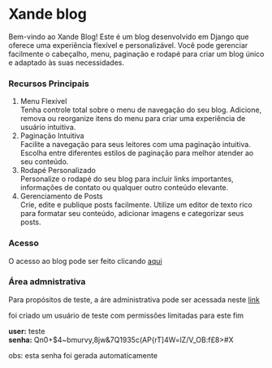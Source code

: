 <h1>Xande blog</h1>
Bem-vindo ao Xande Blog! Este é um blog desenvolvido em Django que oferece uma experiência flexível e personalizável. Você pode gerenciar facilmente o cabeçalho, menu, paginação e rodapé para criar um blog único e adaptado às suas necessidades.

<h3>Recursos Principais</h3>

<ol>
<li>Menu Flexível</li>
Tenha controle total sobre o menu de navegação do seu blog. Adicione, remova ou reorganize itens do menu para criar uma experiência de usuário intuitiva.

<li>Paginação Intuitiva</li>
Facilite a navegação para seus leitores com uma paginação intuitiva. Escolha entre diferentes estilos de paginação para melhor atender ao seu conteúdo.

<li>Rodapé Personalizado</li>
Personalize o rodapé do seu blog para incluir links importantes, informações de contato ou qualquer outro conteúdo elevante.

<li>Gerenciamento de Posts</li>
Crie, edite e publique posts facilmente. Utilize um editor de texto rico para formatar seu conteúdo, adicionar imagens e categorizar seus posts.
</ol>

<h3>Acesso</h3>
O acesso ao blog pode ser feito clicando <a href="http://juliaodasrima.pythonanywhere.com">aqui</a>

<h3>Área admnistrativa</h3>
Para propósitos de teste, a áre administrativa pode ser acessada neste <a href="http://juliaodasrima.pythonanywhere.com">link</a>

foi criado um usuário de teste com permissões limitadas para este fim

<strong>user:</strong> teste<br>
<strong>senha:</strong> Qn0+$4~bmurvy,8jw&7Q1935c(AP{rT]4W=lZ/V_OB\:f£8>#X

obs: esta senha foi gerada automaticamente
